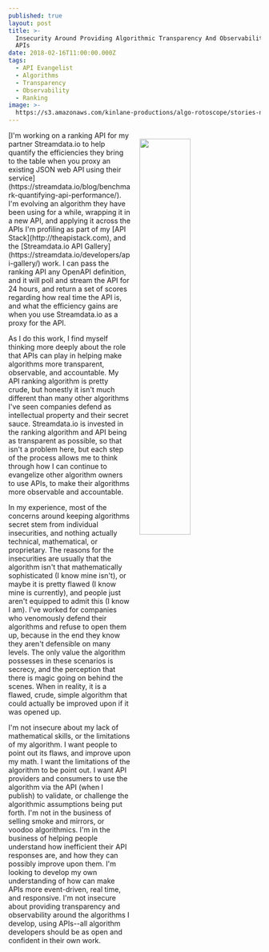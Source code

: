 ```yaml
---
published: true
layout: post
title: >-
  Insecurity Around Providing Algorithmic Transparency And Observability Using
  APIs
date: 2018-02-16T11:00:00.000Z
tags:
  - API Evangelist
  - Algorithms
  - Transparency
  - Observability
  - Ranking
image: >-
  https://s3.amazonaws.com/kinlane-productions/algo-rotoscope/stories-new/68_113_800_500_0_max_0_-1_-1.jpg
---
```

<p><img src="https://s3.amazonaws.com/kinlane-productions/algo-rotoscope/stories-new/68_113_800_500_0_max_0_-1_-1.jpg" align="right" width="45%" style="padding: 15px;" /></p>[I'm working on a ranking API for my partner Streamdata.io to help quantify the efficiencies they bring to the table when you proxy an existing JSON web API using their service](https://streamdata.io/blog/benchmark-quantifying-api-performance/). I'm evolving an algorithm they have been using for a while, wrapping it in a new API, and applying it across the APIs I'm profiling as part of my [API Stack](http://theapistack.com), and the [Streamdata.io API Gallery](https://streamdata.io/developers/api-gallery/) work. I can pass the ranking API any OpenAPI definition, and it will poll and stream the API for 24 hours, and return a set of scores regarding how real time the API is, and what the efficiency gains are when you use Streamdata.io as a proxy for the API.

As I do this work, I find myself thinking more deeply about the role that APIs can play in helping make algorithms more transparent, observable, and accountable. My API ranking algorithm is pretty crude, but honestly it isn't much different than many other algorithms I've seen companies defend as intellectual property and their secret sauce. Streamdata.io is invested in the ranking algorithm and API being as transparent as possible, so that isn't a problem here, but each step of the process allows me to think through how I can continue to evangelize other algorithm owners to use APIs, to make their algorithms more observable and accountable.

In my experience, most of the concerns around keeping algorithms secret stem from individual insecurities, and nothing actually technical, mathematical, or proprietary. The reasons for the insecurities are usually that the algorithm isn't that mathematically sophisticated (I know mine isn't), or maybe it is pretty flawed (I know mine is currently), and people just aren't equipped to admit this (I know I am). I've worked for companies who venomously defend their algorithms and refuse to open them up, because in the end they know they aren't defensible on many levels. The only value the algorithm possesses in these scenarios is secrecy, and the perception that there is magic going on behind the scenes. When in reality, it is a flawed, crude, simple algorithm that could actually be improved upon if it was opened up. 

I'm not insecure about my lack of mathematical skills, or the limitations of my algorithm. I want people to point out its flaws, and improve upon my math. I want the limitations of the algorithm to be point out. I want API providers and consumers to use the algorithm via the API (when I publish) to validate, or challenge the algorithmic assumptions being put forth. I'm not in the business of selling smoke and mirrors, or voodoo algorithmics. I'm in the business of helping people understand how inefficient their API responses are, and how they can possibly improve upon them. I'm looking to develop my own understanding of how can make APIs more event-driven, real time, and responsive. I'm not insecure about providing transparency and observability around the algorithms I develop, using APIs--all algorithm developers should be as open and confident in their own work.
